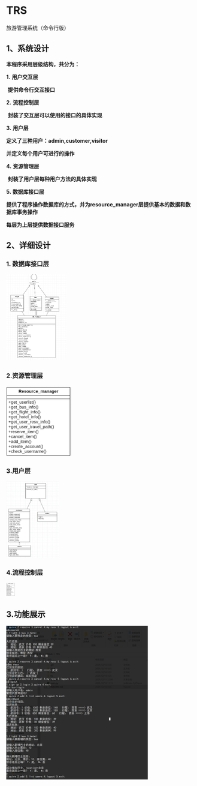 # TRS
旅游管理系统（命令行版）

## 1、系统设计

**本程序采用层级结构，共分为：**

**1.**   **用户交互层**

​	**提供命令行交互接口**

**2.**   **流程控制层**

​	**封装了交互层可以使用的接口的具体实现**

**3.**   **用户层**

**定义了三种用户：admin,customer,visitor**

**并定义每个用户可进行的操作**

**4.**   **资源管理层**

​	**封装了用户层每种用户方法的具体实现**

**5.**   **数据库接口层**

​	**提供了程序操作数据库的方式，并为resource_manager层提供基本的数据和数据库事务操作**

**每层为上层提供数据接口服务**

 

## 2、详细设计

### 	1. 数据库接口层
<img src="docs\img\image-20211216004237676.png" alt="image-20211216004341998" style="zoom:25%;" />

### 	2.资源管理层 

<img src="docs\img\image-20211216004341998.png" alt="image-20211216004341998" style="zoom:25%;" />

### 	3.用户层

<img src="docs\img\image-20211216004438043.png" alt="image-20211216004438043" style="zoom:20%;" />

### 	4.流程控制层

​		  	<img src="docs\img\image-20211216004513070.png" alt="image-20211216004513070" style="zoom:5%;" />

## 3.功能展示

<img src="docs\img\image-20211216005029604.png" alt="image-20211216005029604" style="zoom:40%;" />
